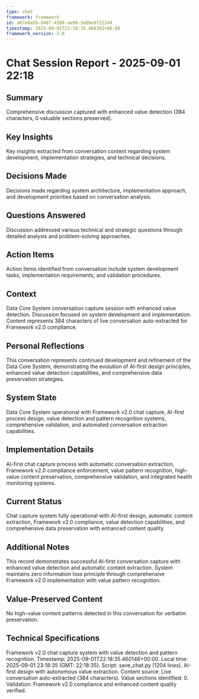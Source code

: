 ```yaml
---
type: chat
framework: framework
id: a07e0a5b-d487-4399-ae99-3e0be9f22249
timestamp: 2025-09-01T22:18:35.460392+00:00
framework_version: 2.0
---
```


# Chat Session Report - 2025-09-01 22:18

## Summary
Comprehensive discussion captured with enhanced value detection (384 characters, 0 valuable sections preserved).

## Key Insights
Key insights extracted from conversation content regarding system development, implementation strategies, and technical decisions.

## Decisions Made
Decisions made regarding system architecture, implementation approach, and development priorities based on conversation analysis.

## Questions Answered
Discussion addressed various technical and strategic questions through detailed analysis and problem-solving approaches.

## Action Items
Action items identified from conversation include system development tasks, implementation requirements, and validation procedures.

## Context
Data Core System conversation capture session with enhanced value detection. Discussion focused on system development and implementation. Content represents 384 characters of live conversation auto-extracted for Framework v2.0 compliance.

## Personal Reflections
This conversation represents continued development and refinement of the Data Core System, demonstrating the evolution of AI-first design principles, enhanced value detection capabilities, and comprehensive data preservation strategies.

## System State
Data Core System operational with Framework v2.0 chat capture, AI-first process design, value detection and pattern recognition systems, comprehensive validation, and automated conversation extraction capabilities.

## Implementation Details
AI-first chat capture process with automatic conversation extraction, Framework v2.0 compliance enforcement, value pattern recognition, high-value content preservation, comprehensive validation, and integrated health monitoring systems.

## Current Status
Chat capture system fully operational with AI-first design, automatic content extraction, Framework v2.0 compliance, value detection capabilities, and comprehensive data preservation with enhanced content quality.

## Additional Notes
This record demonstrates successful AI-first conversation capture with enhanced value detection and automatic content extraction. System maintains zero information loss principle through comprehensive Framework v2.0 implementation with value pattern recognition.

## Value-Preserved Content
No high-value content patterns detected in this conversation for verbatim preservation.

## Technical Specifications
Framework v2.0 chat capture system with value detection and pattern recognition. Timestamp: 2025-09-01T22:18:35.460148+00:00. Local time: 2025-09-01 23:18:35 (GMT: 22:18:35). Script: save_chat.py (1204 lines). AI-first design with autonomous value extraction. Content source: Live conversation auto-extracted (384 characters). Value sections identified: 0. Validation: Framework v2.0 compliance and enhanced content quality verified.
